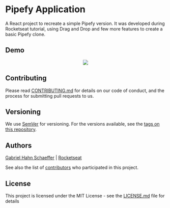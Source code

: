 # Pipefy Application

A React project to recreate a simple Pipefy version. It was developed during Rocketseat tutorial, using Drag and Drop and few more features to create a basic Pipefy clone.

## Demo

<p align="center">
  <img src="https://media.giphy.com/media/lMCiwNJIA3nmqfGTDe/giphy.gif">
</p>

## Contributing

Please read [CONTRIBUTING.md](https://gist.github.com/PurpleBooth/b24679402957c63ec426) for details on our code of conduct, and the process for submitting pull requests to us.

## Versioning

We use [SemVer](http://semver.org/) for versioning. For the versions available, see the [tags on this repository](https://github.com/gabriel-hahn/pipefy-app/tags).

## Authors

[Gabriel Hahn Schaeffer](https://github.com/gabriel-hahn/) | [Rocketseat](https://github.com/Rocketseat/)

See also the list of [contributors](https://github.com/gabriel-hahn/pipefy-app/contributors) who participated in this project.

## License

This project is licensed under the MIT License - see the [LICENSE.md](LICENSE) file for details
